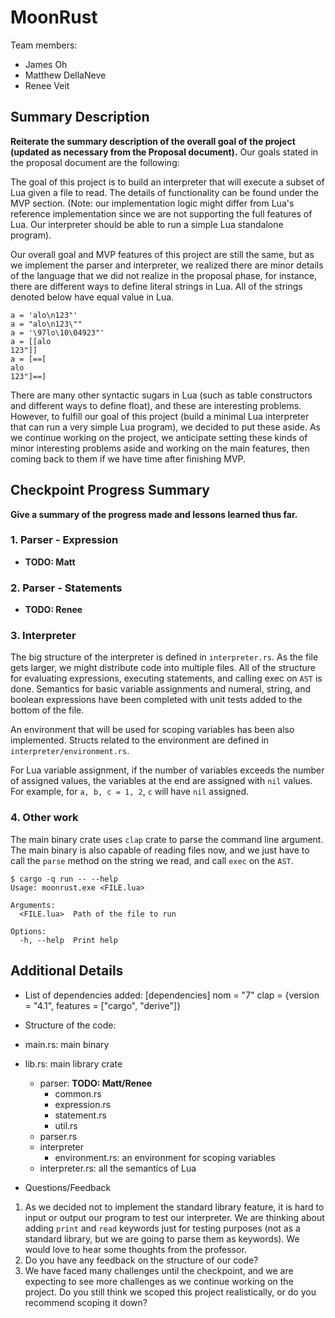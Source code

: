 # MoonRust

Team members:

- James Oh
- Matthew DellaNeve
- Renee Veit

## Summary Description
**Reiterate the summary description of the overall goal of the project (updated as necessary from the Proposal document).**
Our goals stated in the proposal document are the following:

The goal of this project is to build an interpreter that will execute a subset of Lua given a file to read. The details of functionality can be found under the MVP section. (Note: our implementation logic might differ from Lua's reference implementation since we are not supporting the full features of Lua. Our interpreter should be able to run a simple Lua standalone program).

Our overall goal and MVP features of this project are still the same, but as we implement the parser and interpreter, we realized there are minor details of the language that we did not realize in the proposal phase, for instance, there are different ways to define literal strings in Lua. All of the strings denoted below have equal value in Lua.

```
a = 'alo\n123"'
a = "alo\n123\""
a = '\97lo\10\04923"'
a = [[alo
123"]]
a = [==[
alo
123"]==]
```   

There are many other syntactic sugars in Lua (such as table constructors and different ways to define float), and these are interesting problems. However, to fulfill our goal of this project (build a minimal Lua interpreter that can run a very simple Lua program), we decided to put these aside. As we continue working on the project, we anticipate setting these kinds of minor interesting problems aside and working on the main features, then coming back to them if we have time after finishing MVP.

## Checkpoint Progress Summary

**Give a summary of the progress made and lessons learned thus far.**

### 1. Parser - Expression
- **TODO: Matt**

### 2. Parser -  Statements
- **TODO: Renee**

### 3. Interpreter
The big structure of the interpreter is defined in `interpreter.rs`. As the file gets larger, we might distribute code into multiple files. All of the structure for evaluating expressions, executing statements, and calling exec on `AST` is done. Semantics for basic variable assignments and numeral, string, and boolean expressions have been completed with unit tests added to the bottom of the file. 

An environment that will be used for scoping variables has been also implemented. Structs related to the environment are defined in `interpreter/environment.rs`.

For Lua variable assignment, if the number of variables exceeds the number of assigned values, the variables at the end are assigned with `nil` values. For example, for `a, b, c = 1, 2`, `c` will have `nil` assigned.

### 4. Other work
The main binary crate uses `clap` crate to parse the command line argument. The main binary is also capable of reading files now, and we just have to call the `parse` method on the string we read, and call `exec` on the `AST`.

```
$ cargo -q run -- --help
Usage: moonrust.exe <FILE.lua>

Arguments:
  <FILE.lua>  Path of the file to run

Options:
  -h, --help  Print help
```


## Additional Details
- List of dependencies added: 
[dependencies]
nom = "7"
clap = {version = "4.1", features = ["cargo", "derive"]}

- Structure of the code:
- main.rs: main binary
- lib.rs: main library crate
    - parser: **TODO: Matt/Renee**
      - common.rs
      - expression.rs
      - statement.rs
      - util.rs
    - parser.rs
    - interpreter
      - environment.rs: an environment for scoping variables
    - interpreter.rs: all the semantics of Lua

- Questions/Feedback
1. As we decided not to implement the standard library feature, it is hard to input or output our program to test our interpreter. We are thinking about adding `print` and `read` keywords just for testing purposes (not as a standard library, but we are going to parse them as keywords). We would love to hear some thoughts from the professor.
2. Do you have any feedback on the structure of our code?
3. We have faced many challenges until the checkpoint, and we are expecting to see more challenges as we continue working on the project. Do you still think we scoped this project realistically, or do you recommend scoping it down?
